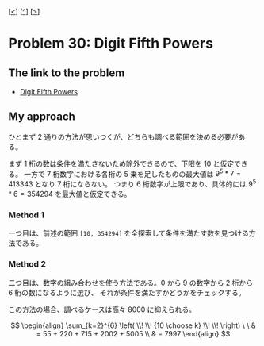 \[[<](./p0029.md)] \[[^](../README_ja.md)] \[[>](./p0031.md)]

# Problem 30: Digit Fifth Powers

## The link to the problem

- [Digit Fifth Powers](https://projecteuler.net/problem=30)

## My approach

ひとまず 2 通りの方法が思いつくが、どちらも調べる範囲を決める必要がある。

まず 1 桁の数は条件を満たさないため除外できるので、下限を 10 と仮定できる。
一方で 7 桁数字における各桁の 5 乗を足したものの最大値は $9^{5} * 7 = 413343$ となり 7 桁にならない。
つまり 6 桁数字が上限であり、具体的には $9^{5} * 6 = 354294$ を最大値と仮定できる。

### Method 1

一つ目は、前述の範囲 `[10, 354294]` を全探索して条件を満たす数を見つける方法である。

### Method 2

二つ目は、数字の組み合わせを使う方法である。0 から 9 の数字から 2 桁から 6 桁の数になるように選び、
それが条件を満たすかどうかをチェックする。

この方法の場合、調べるケースは高々 8000 に抑えられる。

$$
\begin{align}
\sum_{k=2}^{6} \left( \\! \\! {10 \choose k} \\! \\! \right) \ \ & = 55 + 220 + 715 + 2002 + 5005 \\
 & = 7997
\end{align}
$$

